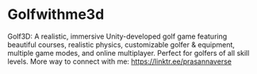 # Golfwithme3d
Golf3D: A realistic, immersive Unity-developed golf game featuring beautiful courses, realistic physics, customizable golfer &amp; equipment, multiple game modes, and online multiplayer. Perfect for golfers of all skill levels.
More way to connect with me: https://linktr.ee/prasannaverse
